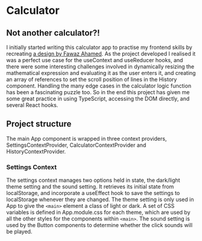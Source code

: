 # Calculator

## Not another calculator?!
I initially started writing this calculator app to practise my frontend skills by recreating [a design by Fawaz Ahamed](https://dribbble.com/shots/20012393-Calculator-App-UI-Design). As the project developed I realised it was a perfect use case for the useContext and useReducer hooks, and there were some interesting challenges involved in dynamically resizing the mathematical expression and evaluating it as the user enters it, and creating an array of references to set the scroll position of lines in the History component. Handling the many edge cases in the calculator logic function has been a fascinating puzzle too. So in the end this project has given me some great practice in using TypeScript, accessing the DOM directly, and several React hooks.

## Project structure
The main App component is wrapped in three context providers, SettingsContextProvider, CalculatorContextProvider and HistoryContextProvider.

### Settings Context
The settings context manages two options held in state, the dark/light theme setting and the sound setting. It retrieves its initial state from localStorage, and incorporate a useEffect hook to save the settings to localStorage whenever they are changed. The theme setting is only used in App to give the `<main>` element a class of light or dark. A set of CSS variables is defined in App.module.css for each theme, which are used by all the other styles for the components within `<main>`. The sound setting is used by the Button components to determine whether the click sounds will be played.